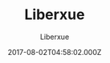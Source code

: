 ---
title: Liberxue
github: https://github.com/Liberxue/liberxue.github.io
demo: https://liberxue.github.io/
author: Liberxue
ssg:
  - Jekyll
cms:
  - Markdown
date: 2017-08-02T04:58:02.000Z
description: >-
  Liberxue blog for lightweight Jekyll  themes  轻量级自适应 简洁 卡片式博客主题 3秒搞定GitHub
  blog
draft: true
publish_date: '2017-08-02T04:58:02Z'
update_date: '2021-03-06T10:02:25Z'
github_star: 350
github_fork: 380
---